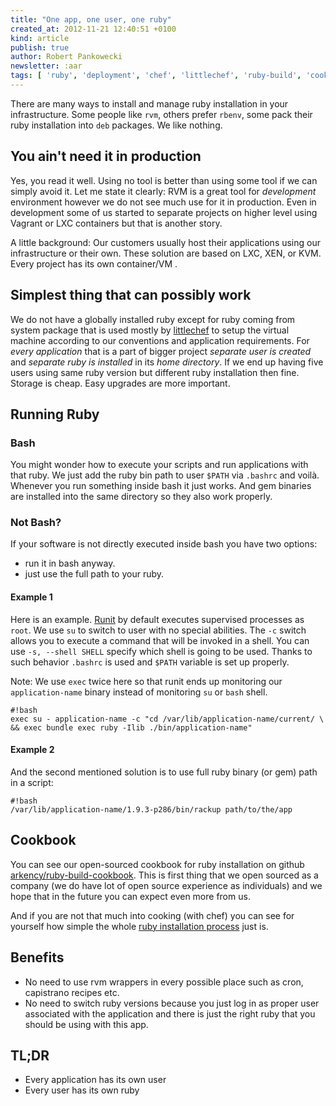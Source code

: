 ```yaml
---
title: "One app, one user, one ruby"
created_at: 2012-11-21 12:40:51 +0100
kind: article
publish: true
author: Robert Pankowecki
newsletter: :aar
tags: [ 'ruby', 'deployment', 'chef', 'littlechef', 'ruby-build', 'cookbooks' ]
---
```


There are many ways to install and manage ruby installation in your
infrastructure. Some people like `rvm`, others prefer `rbenv`, some pack
their ruby installation into `deb` packages. We like nothing.

<!-- more -->

## You ain't need it in production

Yes, you read it well. Using no tool is better than using some tool if we can
simply avoid it. Let me state it clearly: RVM is a great tool for *development*
environment however we do not see much use for it in production. Even in
development some of us started to separate projects on higher level using
Vagrant or LXC containers but that is another story.

A little background: Our customers usually host their applications using our
infrastructure or their own. These solution are based on LXC, XEN, or KVM.
Every project has its own container/VM .

## Simplest thing that can possibly work

We do not have a globally installed ruby except for ruby coming from system
package that is used mostly by [littlechef](https://github.com/tobami/littlechef) to
setup the virtual machine according to our conventions and application requirements.
For *every application* that is a part of bigger project *separate user is created*
and *separate ruby is installed* in its *home directory*. If we end up having five
users using same ruby version but different ruby installation then fine. Storage
is cheap. Easy upgrades are more important.

## Running Ruby

### Bash

You might wonder how to execute your scripts and run applications with that ruby.
We just add the ruby bin path to user `$PATH` via `.bashrc` and voilà.
Whenever you run something inside bash it just works. And gem binaries are
installed into the same directory so they also work properly.

### Not Bash?

If your software is not directly executed inside bash you have two options:

* run it in bash anyway.
* just use the full path to your ruby.

#### Example 1

Here is an example. [Runit](http://smarden.org/runit/) by default executes
supervised processes as `root`. We use `su` to switch to user with no
special abilities. The `-c` switch allows you to execute a command that will
be invoked in a shell. You can use `-s, --shell SHELL` specify which shell
is going to be used. Thanks to such behavior `.bashrc` is used and `$PATH`
variable is set up properly.

Note: We use `exec` twice here so that runit ends up monitoring our
`application-name` binary instead of monitoring `su` or `bash` shell.

```
#!bash
exec su - application-name -c "cd /var/lib/application-name/current/ \
&& exec bundle exec ruby -Ilib ./bin/application-name"
```

#### Example 2

And the second mentioned solution is to use full ruby binary (or gem)
path in a script:

```
#!bash
/var/lib/application-name/1.9.3-p286/bin/rackup path/to/the/app
```

## Cookbook

You can see our open-sourced cookbook for ruby installation on
github [arkency/ruby-build-cookbook](https://github.com/arkency/ruby-build-cookbook).
This is first thing that we open sourced as a company (we do have lot
of open source experience as individuals) and we hope
that in the future you can expect even more from us.

And if you are not that much into cooking (with chef) you can
see for yourself how simple the whole
[ruby installation process](https://github.com/arkency/ruby-build-cookbook/blob/master/definitions/ruby.rb)
just is.

## Benefits

* No need to use rvm wrappers in every possible place such as
cron, capistrano recipes etc.
* No need to switch ruby versions because you just log in as
proper user associated with the application and there is just
the right ruby that you should be using with this app.

## TL;DR

* Every application has its own user
* Every user has its own ruby
